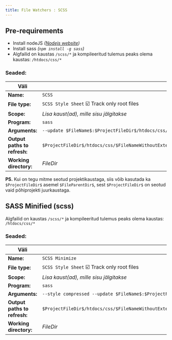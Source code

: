 ```yaml
---
title: File Watchers : SCSS
---
```


## Pre-requirements

- Install nodeJS _([Nodejs website](https://nodejs.org/en/))_
- Install sass _(`npm install -g sass`)_
- Algfailid on kaustas `/scss/*` ja kompileeritud tulemus peaks olema kaustas: `/htdocs/css/*`

### Seaded:

| Väli                         | Väärtus                                                                                                                     |
| --- | --- |
| **Name:** | `SCSS` |
| **File type:** | `SCSS Style Sheet` :ballot_box_with_check: Track only root files |
| **Scope:** | _Lisa kaust(ad), mille sisu jälgitakse_ |
| **Program:** | `sass` |
| **Arguments:** | `--update $FileName$:$ProjectFileDir$/htdocs/css/$FileNameWithoutExtension$.css` |
| **Output paths to refresh:** | `$ProjectFileDir$/htdocs/css/$FileNameWithoutExtension$.css:$ProjectFileDir$/htdocs/css/$FileNameWithoutExtension$.css.map` |
| **Working directory:** | $FileDir$ |

**PS.** Kui on tegu mitme seotud projektikaustaga, siis võib kasutada ka `$ProjectFileDir$` asemel `$FileParentDir$`, sest `$ProjectFileDir$` on seotud vaid
põhiprojekti juurkaustaga.

## SASS Minified (scss)

Algfailid on kaustas `/scss/*` ja kompileeritud tulemus peaks olema kaustas: `/htdocs/css/*`

### Seaded:

| Väli | Väärtus |
| --- | --- |
| **Name:** | `SCSS Minimize` |
| **File type:** | `SCSS Style Sheet` :ballot_box_with_check: Track only root files |
| **Scope:** | _Lisa kaust(ad), mille sisu jälgitakse_ |
| **Program:** | `sass` |
| **Arguments:** | `--style compressed --update $FileName$:$ProjectFileDir$/htdocs/css/$FileNameWithoutExtension$.min.css` |
| **Output paths to refresh:** | `$ProjectFileDir$/htdocs/css/$FileNameWithoutExtension$.min.css:$ProjectFileDir$/htdocs/css/$FileNameWithoutExtension$.min.css.map` |
| **Working directory:** | $FileDir$ |
